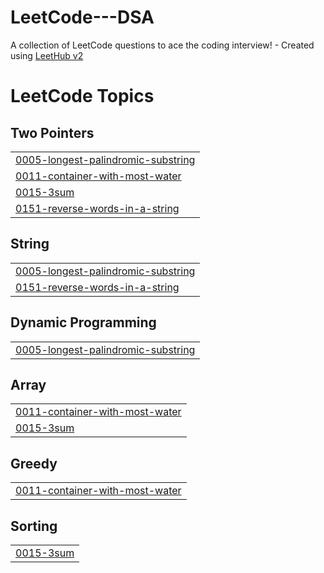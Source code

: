 # LeetCode---DSA
A collection of LeetCode questions to ace the coding interview! - Created using [LeetHub v2](https://github.com/arunbhardwaj/LeetHub-2.0)

<!---LeetCode Topics Start-->
# LeetCode Topics
## Two Pointers
|  |
| ------- |
| [0005-longest-palindromic-substring](https://github.com/sthandra9989/LeetCode---DSA/tree/master/0005-longest-palindromic-substring) |
| [0011-container-with-most-water](https://github.com/sthandra9989/LeetCode---DSA/tree/master/0011-container-with-most-water) |
| [0015-3sum](https://github.com/sthandra9989/LeetCode---DSA/tree/master/0015-3sum) |
| [0151-reverse-words-in-a-string](https://github.com/sthandra9989/LeetCode---DSA/tree/master/0151-reverse-words-in-a-string) |
## String
|  |
| ------- |
| [0005-longest-palindromic-substring](https://github.com/sthandra9989/LeetCode---DSA/tree/master/0005-longest-palindromic-substring) |
| [0151-reverse-words-in-a-string](https://github.com/sthandra9989/LeetCode---DSA/tree/master/0151-reverse-words-in-a-string) |
## Dynamic Programming
|  |
| ------- |
| [0005-longest-palindromic-substring](https://github.com/sthandra9989/LeetCode---DSA/tree/master/0005-longest-palindromic-substring) |
## Array
|  |
| ------- |
| [0011-container-with-most-water](https://github.com/sthandra9989/LeetCode---DSA/tree/master/0011-container-with-most-water) |
| [0015-3sum](https://github.com/sthandra9989/LeetCode---DSA/tree/master/0015-3sum) |
## Greedy
|  |
| ------- |
| [0011-container-with-most-water](https://github.com/sthandra9989/LeetCode---DSA/tree/master/0011-container-with-most-water) |
## Sorting
|  |
| ------- |
| [0015-3sum](https://github.com/sthandra9989/LeetCode---DSA/tree/master/0015-3sum) |
<!---LeetCode Topics End-->